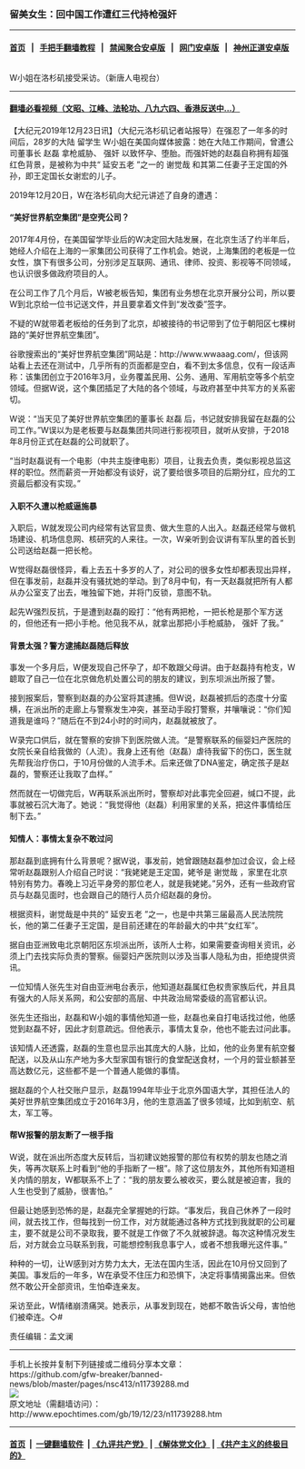 ### 留美女生：回中国工作遭红三代持枪强奸
------------------------

#### [首页](https://github.com/gfw-breaker/banned-news/blob/master/README.md) &nbsp;&nbsp;|&nbsp;&nbsp; [手把手翻墙教程](https://github.com/gfw-breaker/guides/wiki) &nbsp;&nbsp;|&nbsp;&nbsp; [禁闻聚合安卓版](https://github.com/gfw-breaker/bn-android) &nbsp;&nbsp;|&nbsp;&nbsp; [网门安卓版](https://github.com/oGate2/oGate) &nbsp;&nbsp;|&nbsp;&nbsp; [神州正道安卓版](https://github.com/SzzdOgate/update) 



<div><img alt="" class="aligncenter wp-post-image" src="http://i.epochtimes.com/assets/uploads/2019/12/15e2d9060b681c71_ttl7dayhAp_W6-600x400.jpg"/>
<div class="red16 caption">
 <p>
  W小姐在洛杉矶接受采访。（新唐人电视台）
 </p>
</div>
</div><hr/>

#### [翻墙必看视频（文昭、江峰、法轮功、八九六四、香港反送中...）](https://github.com/gfw-breaker/banned-news/blob/master/pages/link3.md)

<div><p>
 【大纪元2019年12月23日讯】（大纪元洛杉矶记者站报导）在强忍了一年多的时间后，28岁的大陆
 <ok href="http://www.epochtimes.com/gb/tag/%E7%95%99%E5%AD%A6%E7%94%9F.html">
  留学生
 </ok>
 W小姐在美国向媒体披露：她在大陆工作期间，曾遭公司董事长
 <ok href="http://www.epochtimes.com/gb/tag/%E8%B5%B5%E7%A3%8A.html">
  赵磊
 </ok>
 拿枪威胁、
 <ok href="http://www.epochtimes.com/gb/tag/%E5%BC%BA%E5%A5%B8.html">
  强奸
 </ok>
 以致怀孕、堕胎。而强奸她的赵磊自称拥有超强红色背景，是被称为中共“
 <ok href="http://www.epochtimes.com/gb/tag/%E5%BB%B6%E5%AE%89%E4%BA%94%E8%80%81.html">
  延安五老
 </ok>
 ”之一的
 <ok href="http://www.epochtimes.com/gb/tag/%E8%B0%A2%E8%A7%89%E5%93%89.html">
  谢觉哉
 </ok>
 和其第二任妻子王定国的外孙，即王定国长女谢宏的儿子。
</p>
<p>
 2019年12月20日，W在洛杉矶向大纪元讲述了自身的遭遇：
</p>
<h4>
 “美好世界航空集团”是空壳公司？
</h4>
<p>
 2017年4月份，在美国留学毕业后的W决定回大陆发展，在北京生活了约半年后，她经人介绍在上海的一家集团公司获得了工作机会。她说，上海集团的老板是一位女性，旗下有很多公司，分别涉足互联网、通讯、律师、投资、影视等不同领域，也认识很多做政府项目的人。
</p>
<p>
 在公司工作了几个月后，W被老板告知，集团有业务想在北京开展分公司，所以要W到北京给一位书记送文件，并且要拿着文件到“发改委”签字。
</p>
<p>
 不疑的W就带着老板给的任务到了北京，却被接待的书记带到了位于朝阳区七棵树路的“美好世界航空集团”。
</p>
<p>
 谷歌搜索出的“美好世界航空集团”网站是：http://www.wwaaag.com/，但该网站看上去还在测试中，几乎所有的页面都是空白，看不到太多信息，仅有一段话声称：该集团创立于2016年3月，业务覆盖民用、公务、通用、军用航空等多个航空领域。但据W说，这个集团插足了大陆的各个领域，与政府甚至中共军方的关系密切。
</p>
<p>
 W说：“当天见了美好世界航空集团的董事长
 <ok href="http://www.epochtimes.com/gb/tag/%E8%B5%B5%E7%A3%8A.html">
  赵磊
 </ok>
 后，书记就安排我留在赵磊的公司工作。”W误以为是老板要与赵磊集团共同进行影视项目，就听从安排，于2018年8月份正式在赵磊的公司就职了。
</p>
<p>
 “当时赵磊说有一个电影（中共主旋律电影）项目，让我去负责，类似影视总监这样的职位。然而薪资一开始都没有谈好，说了要给很多项目的后期分红，应允的工资最后都没有实现。”
</p>
<h4>
 入职不久遭以枪威逼施暴
</h4>
<p>
 入职后，W就发现公司内经常有达官显贵、做大生意的人出入。赵磊还经常与做机场建设、机场信息网、核研究的人来往。一次，W亲听到会议讲有军队里的首长到公司送给赵磊一把长枪。
</p>
<p>
 W觉得赵磊很怪异，看上去五十多岁的人了，对公司的很多女性却都表现出异样，但在事发前，赵磊并没有骚扰她的举动。到了8月中旬，有一天赵磊就把所有人都从办公室支了出去，唯独留下她，并将门反锁，意图不轨。
</p>
<p>
 起先W强烈反抗，于是遭到赵磊的殴打：“他有两把枪，一把长枪是那个军方送的，但他还有一把小手枪。他见我不从，就拿出那把小手枪威胁，
 <ok href="http://www.epochtimes.com/gb/tag/%E5%BC%BA%E5%A5%B8.html">
  强奸
 </ok>
 了我。”
</p>
<h4>
 背景太强？警方逮捕赵磊随后释放
</h4>
<p>
 事发一个多月后，W便发现自己怀孕了，却不敢跟父母讲。由于赵磊持有枪支，W聼取了自己一位在北京做危机处置公司的朋友的建议，到东坝派出所报了警。
</p>
<p>
 接到报案后，警察到赵磊的办公室将其逮捕。但W说，赵磊被抓后的态度十分蛮横，在派出所的走廊上与警察发生冲突，甚至动手殴打警察，并嚷嚷说：“你们知道我是谁吗？”随后在不到24小时的时间内，赵磊就被放了。
</p>
<p>
 W录完口供后，就在警察的安排下到医院做人流。“是警察联系的俪婴妇产医院的女院长亲自给我做的（人流）。我身上还有他（赵磊）虐待我留下的伤口，医生就先帮我治疗伤口，于10月份做的人流手术。后来还做了DNA鉴定，确定孩子是赵磊的，警察还让我取了血样。”
</p>
<p>
 然而就在一切做完后，W再联系派出所时，警察却对此事完全回避，缄口不提，此事就被石沉大海了。她说：“我觉得他（赵磊）利用家里的关系，把这件事情给压制下去。”
</p>
<h4>
 知情人：事情太复杂不敢过问
</h4>
<p>
 那赵磊到底拥有什么背景呢？据W说，事发前，她曾跟随赵磊参加过会议，会上经常听赵磊跟别人介绍自己时说：“我姥姥是王定国，姥爷是
 <ok href="http://www.epochtimes.com/gb/tag/%E8%B0%A2%E8%A7%89%E5%93%89.html">
  谢觉哉
 </ok>
 ，家里在北京特别有势力。春晚上习近平身旁的那位老人，就是我姥姥。”另外，还有一些政府官员与赵磊见面时，也会跟自己的随行人员介绍赵磊的身份。
</p>
<p>
 根据资料，谢觉哉是中共的“
 <ok href="http://www.epochtimes.com/gb/tag/%E5%BB%B6%E5%AE%89%E4%BA%94%E8%80%81.html">
  延安五老
 </ok>
 ”之一，也是中共第三届最高人民法院院长，他的第二任妻子王定国，是目前还建在的年龄最大的中共“女红军”。
</p>
<p>
 据自由亚洲致电北京朝阳区东坝派出所，该所人士称，如果需要查询相关资讯，必须上门去找实际负责的警察。俪婴妇产医院则以涉及当事人隐私为由，拒绝提供资讯。
</p>
<p>
 一位知情人张先生对自由亚洲电台表示，他知道赵磊属红色权贵家族后代，并且具有强大的人际关系网，和公安部的高层、中共政治局常委级的高官都认识。
</p>
<p>
 张先生还指出，赵磊和W小姐的事情他知道一些，赵磊也亲自打电话找过他，他感觉到赵磊不好，因此才刻意疏远。但他表示，事情太复杂，他也不能去过问此事。
</p>
<p>
 该知情人还透露，赵磊的生意也显示出其庞大的人脉，比如，他的业务里有航空餐配送，以及从山东产地为多大型家国有银行的食堂配送食材，一个月的营业额甚至高达数亿元，这些都不是一个普通人能做的事情。
</p>
<p>
 据赵磊的个人社交账户显示，赵磊1994年毕业于北京外国语大学，其担任法人的美好世界航空集团成立于2016年3月，他的生意涵盖了很多领域，比如到航空、航太，军工等。
</p>
<h4>
 帮W报警的朋友断了一根手指
</h4>
<p>
 W说，就在派出所态度大反转后，当初建议她报警的那位有权势的朋友也随之消失，等再次联系上时看到“他的手指断了一根”。除了这位朋友外，其他所有知道相关内情的朋友，W都联系不上了：“我的朋友要么被收买，要么就是被迫害，我的人生也受到了威胁，很害怕。”
</p>
<p>
 但最让她感到恐怖的是，赵磊完全掌握她的行踪。“事发后，我自己休养了一段时间，就去找工作，但每找到一份工作，对方就能通过各种方式找到我就职的公司雇主，要不就是公司不录取我，要不就是工作做了不久就被辞退。每次这种情况发生后，对方就会立马联系到我，可能想控制我息事宁人，或者不想我曝光这件事。”
</p>
<p>
 种种的一切，让W感到对方势力太大，无法在国内生活，因此在10月份又回到了美国。事发后的一年多，W在承受不住压力和恐惧下，决定将事情揭露出来。但依然不敢公开全部资讯，生怕牵连亲友。
</p>
<p>
 采访至此，W情绪崩溃痛哭。她表示，从事发到现在，她都不敢告诉父母，害怕他们被牵连。◇#
</p>
<p>
 责任编辑：孟文澜
</p>
</div>
<hr/>
手机上长按并复制下列链接或二维码分享本文章：<br/>
https://github.com/gfw-breaker/banned-news/blob/master/pages/nsc413/n11739288.md <br/>
<a href='https://github.com/gfw-breaker/banned-news/blob/master/pages/nsc413/n11739288.md'><img src='https://github.com/gfw-breaker/banned-news/blob/master/pages/nsc413/n11739288.md.png'/></a> <br/>
原文地址（需翻墙访问）：http://www.epochtimes.com/gb/19/12/23/n11739288.htm


------------------------
#### [首页](https://github.com/gfw-breaker/banned-news/blob/master/README.md) &nbsp;|&nbsp; [一键翻墙软件](https://github.com/gfw-breaker/nogfw/blob/master/README.md) &nbsp;| [《九评共产党》](https://github.com/gfw-breaker/9ping.md/blob/master/README.md#九评之一评共产党是什么) | [《解体党文化》](https://github.com/gfw-breaker/jtdwh.md/blob/master/README.md) | [《共产主义的终极目的》](https://github.com/gfw-breaker/gczydzjmd.md/blob/master/README.md)


<img src='http://gfw-breaker.win/banned-news/pages/nsc413/n11739288.md' width='0px' height='0px'/>